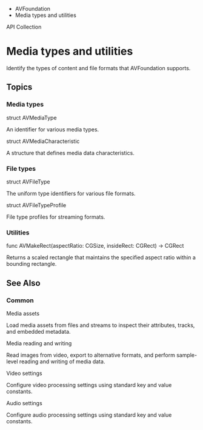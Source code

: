 

- AVFoundation
-  Media types and utilities 

API Collection

# Media types and utilities

Identify the types of content and file formats that AVFoundation supports.

## Topics

### Media types

struct AVMediaType

An identifier for various media types.

struct AVMediaCharacteristic

A structure that defines media data characteristics.

### File types

struct AVFileType

The uniform type identifiers for various file formats.

struct AVFileTypeProfile

File type profiles for streaming formats.

### Utilities

func AVMakeRect(aspectRatio: CGSize, insideRect: CGRect) -> CGRect

Returns a scaled rectangle that maintains the specified aspect ratio within a bounding rectangle.

## See Also

### Common

Media assets

Load media assets from files and streams to inspect their attributes, tracks, and embedded metadata.

Media reading and writing

Read images from video, export to alternative formats, and perform sample-level reading and writing of media data.

Video settings

Configure video processing settings using standard key and value constants.

Audio settings

Configure audio processing settings using standard key and value constants.

